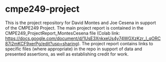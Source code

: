 # cmpe249-project
This is the project repository for David Montes and Joe Cesena in support of the CMPE249 Project. The main project report is contained in the CMPE249_ProjectReport_MontesCesena file (Colab link: https://docs.google.com/document/d/1UsE3XnkxeUs4y74WGXzKzr_l_qORC87i2mKCF9xerPg/edit?usp=sharing). The project report contains links to specific files (where appropriate) in the repo in support of data and presented assertions, as well as establishing credit for work.
